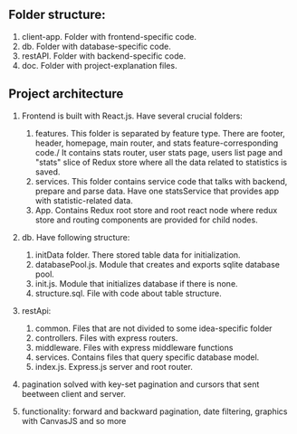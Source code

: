 ## Folder structure:

1. client-app. Folder with frontend-specific code.
2. db. Folder with database-specific code.
3. restAPI. Folder with backend-specific code.
4. doc. Folder with project-explanation files.

## Project architecture

1. Frontend is built with React.js. Have several crucial folders:

   1. features. This folder is separated by feature type. There are footer, header, homepage, main router, and stats feature-corresponding code./
      It contains stats router, user stats page, users list page and "stats" slice of Redux store where all the data related to statistics is saved.
   2. services. This folder contains service code that talks with backend, prepare and parse data. Have one statsService that provides app with statistic-related data.
   3. App. Contains Redux root store and root react node where redux store and routing components are provided for child nodes.

2. db. Have following structure:
   1. initData folder. There stored table data for initialization.
   2. databasePool.js. Module that creates and exports sqlite database pool.
   3. init.js. Module that initializes database if there is none.
   4. structure.sql. File with code about table structure.
3. restApi:

   1. common. Files that are not divided to some idea-specific folder
   2. controllers. Files with express routers.
   3. middleware. Files with express middleware functions
   4. services. Contains files that query specific database model.
   5. index.js. Express.js server and root router.

4. pagination solved with key-set pagination and cursors that sent beetween client and server.

5. functionality: forward and backward pagination, date filtering, graphics with CanvasJS and so more
